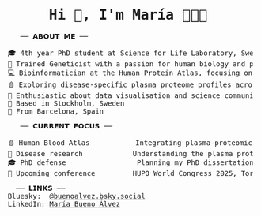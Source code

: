 <!-- 🎉 Main Title -->
<h1 align="center" style="font-family:monospace; font-weight:bold;">
Hi 👋, I'm María 👩🏻‍💻
</h1>

<pre>
    ── 𝗔𝗕𝗢𝗨𝗧 𝗠𝗘 ──

 🎓 4th year PhD student at Science for Life Laboratory, Sweden
 🧬 Trained Geneticist with a passion for human biology and precision medicine
 💻 Bioinformatician at the Human Protein Atlas, focusing on large-scale plasma proteomics
 🩸 Exploring disease-specific plasma proteome profiles across health and disease
 🎨 Enthusiastic about data visualisation and science communication
 📍 Based in Stockholm, Sweden
 🏡 From Barcelona, Spain
</pre>

<pre>
    ── 𝗖𝗨𝗥𝗥𝗘𝗡𝗧 𝗙𝗢𝗖𝗨𝗦 ──
  
 🩸 Human Blood Atlas           Integrating plasma-proteomics data across platforms to generate a plasma proteome atlas.
 💊 Disease research            Understanding the plasma proteome in cancer, cardiovascular, autoimmune, neurological disorders, among others.
 🎓 PhD defense                 Planning my PhD dissertation.
 🎤 Upcoming conference         HUPO World Congress 2025, Toronto, 9–13 November
</pre>


<pre>
   ── 𝗟𝗜𝗡𝗞𝗦 ──
 Bluesky:  <a href="https://bsky.app/profile/buenoalvez.bsky.social" target="_blank">@buenoalvez.bsky.social</a>
 LinkedIn: <a href="https://linkedin.com/in/maría-bueno-álvez-33395b192" target="_blank">María Bueno Álvez</a>
</pre>

